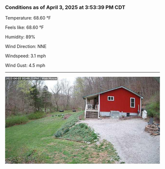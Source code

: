 ### Conditions as of April 3, 2025 at 3:53:39 PM CDT 

Temperature: 68.60 &deg;F

Feels like: 68.60 &deg;F

Humidity: 89%

Wind Direction: NNE

Windspeed: 3.1 mph

Wind Gust: 4.5 mph

---

<img src="./images/latest.jpeg"/>

